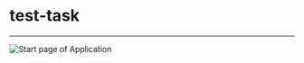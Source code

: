 # test-task
____
![Start page of Application](https://github.com/bembel1993/test-task/Untitled.png)
